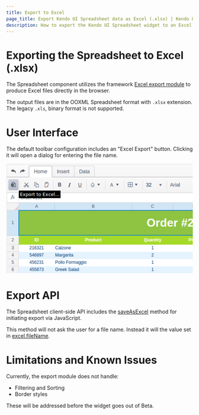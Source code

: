```yaml
---
title: Export to Excel
page_title: Export Kendo UI Spreadsheet data as Excel (.xlsx) | Kendo UI Documentation
description: How to export the Kendo UI Spreadsheet widget to an Excel file in the browser
---
```


# Exporting the Spreadsheet to Excel (.xlsx)

The Spreadsheet component utilizes the framework
[Excel export module](/framework/excel)
to produce Excel files directly in the browser.

The output files are in the OOXML Spreadsheet format with `.xlsx` extension.
The legacy `.xls`, binary format is not supported.

# User Interface

The default toolbar configuration includes an "Excel Export" button.
Clicking it will open a dialog for entering the file name.

![Export to Excel](export-to-excel.png)

# Export API

The Spreadsheet client-side API includes the
[saveAsExcel](/api/javascript/ui/spreadsheet#methods-saveAsExcel) method for initiating export via JavaScript.

This method will not ask the user for a file name.
Instead it will the value set in [excel.fileName](/api/javascript/ui/spreadsheet.html#configuration-excel.fileName).

# Limitations and Known Issues

Currently, the export module does not handle:
* Filtering and Sorting
* Border styles

These will be addressed before the widget goes out of Beta.
